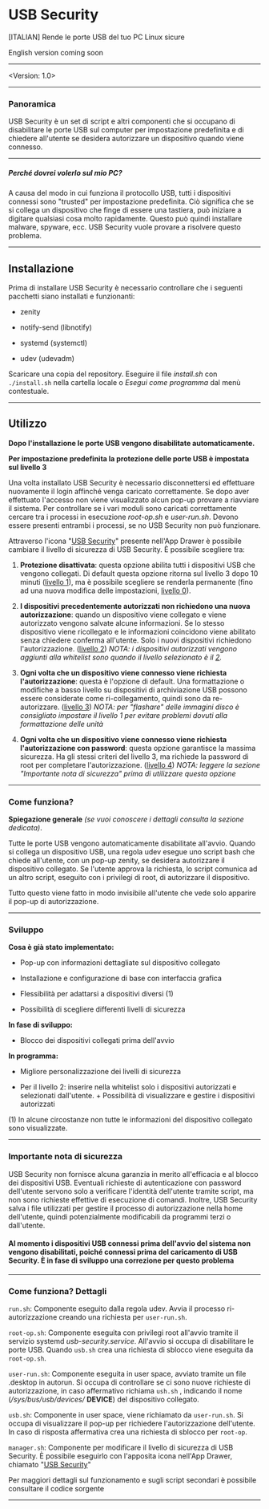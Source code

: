 # USB Security
[ITALIAN] Rende le porte USB del tuo PC Linux sicure

English version coming soon

---
<Version: 1.0>

---

### Panoramica

USB Security è un set di script e altri componenti che si occupano di disabilitare le porte USB sul computer per impostazione predefinita e di chiedere all'utente se desidera autorizzare un dispositivo quando viene connesso.

---

##### Perché dovrei volerlo sul mio PC?

A causa del modo in cui funziona il protocollo USB, tutti i dispositivi connessi sono "trusted" per impostazione predefinita. Ciò significa che se si collega un dispositivo che finge di essere una tastiera, può iniziare a digitare qualsiasi cosa molto rapidamente. Questo può quindi installare malware, spyware, ecc. USB Security vuole provare a risolvere questo problema.

---

## Installazione

Prima di installare USB Security è necessario controllare che i seguenti pacchetti siano installati e funzionanti:

- zenity

- notify-send (libnotify)

- systemd (systemctl)

- udev (udevadm)

Scaricare una copia del repository. Eseguire il file *install.sh* con `./install.sh` nella cartella locale o *Esegui come programma* dal menù contestuale.

---

## Utilizzo

**Dopo l'installazione le porte USB vengono disabilitate automaticamente.** 

**Per impostazione predefinita la protezione delle porte USB è impostata sul livello 3**

Una volta installato USB Security è necessario disconnettersi ed effettuare nuovamente il login affinché venga caricato correttamente.  Se dopo aver effettuato l'accesso non viene visualizzato alcun pop-up provare a riavviare il sistema. Per controllare se i vari moduli sono caricati correttamente cercare tra i processi in esecuzione *root-op.sh* e *user-run.sh*. Devono essere presenti entrambi i processi, se no USB Security non può funzionare.

Attraverso l'icona "<u>USB Security</u>" presente nell'App Drawer è possibile cambiare il livello di sicurezza di USB Security. È possibile scegliere tra:

1. **Protezione disattivata**: questa opzione abilita tutti i dispositivi USB che vengono collegati. Di default questa opzione ritorna sul livello 3 dopo 10 minuti (<u>livello 1</u>), ma è possibile scegliere se renderla permanente (fino ad una nuova modifica delle impostazioni, <u>livello 0</u>).

2. **I dispositivi precedentemente autorizzati non richiedono una nuova autorizzazione**: quando un dispositivo viene collegato e viene autorizzato vengono salvate alcune informazioni. Se lo stesso dispositivo viene ricollegato e le informazioni coincidono viene abilitato senza chiedere conferma all'utente. Solo i nuovi dispositivi richiedono l'autorizzazione. (<u>livello 2</u>) *NOTA: i dispositivi autorizzati vengono aggiunti alla whitelist sono quando il livello selezionato è il <u>2</u>.*

3. **Ogni volta che un dispositivo viene connesso viene richiesta l'autorizzazione**: questa è l'opzione di default. Una formattazione o modifiche a basso livello su dispositivi di archiviazione USB possono essere considerate come ri-collegamento, quindi sono da re-autorizzare. (<u>livello 3</u>) *NOTA: per "flashare" delle immagini disco è consigliato impostare il livello 1 per evitare problemi dovuti alla formattazione delle unità*

4. **Ogni volta che un dispositivo viene connesso viene richiesta l'autorizzazione con password**: questa opzione garantisce la massima sicurezza. Ha gli stessi criteri del livello 3, ma richiede la password di root per completare l'autorizzazione. (<u>livello 4</u>) *NOTA: leggere la sezione "Importante nota di sicurezza" prima di utilizzare questa opzione*

---

### Come funziona?

**Spiegazione generale** *(se vuoi conoscere i dettagli consulta la sezione dedicata)*.

Tutte le porte USB vengono automaticamente disabilitate all'avvio.
Quando si collega un dispositivo USB, una regola udev esegue uno script bash che chiede all'utente, con un pop-up zenity, se desidera autorizzare il dispositivo collegato. Se l'utente approva la richiesta, lo script comunica ad un altro script, eseguito con i privilegi di root, di autorizzare il dispositivo.

Tutto questo viene fatto in modo invisibile all'utente che vede solo apparire il pop-up di autorizzazione.

---

### Sviluppo

**Cosa è già stato implementato:**

- Pop-up con informazioni dettagliate sul dispositivo collegato

- Installazione e configurazione di base con interfaccia grafica

- Flessibilità per adattarsi a dispositivi diversi (1)

- Possibilità di scegliere differenti livelli di sicurezza

**In fase di sviluppo:**

- Blocco dei dispositivi collegati prima dell'avvio

**In programma:**

- Migliore personalizzazione dei livelli di sicurezza

- Per il livello 2: inserire nella whitelist solo i dispositivi autorizzati e selezionati dall'utente. + Possibilità di visualizzare e gestire i dispositivi autorizzati

(1) In alcune circostanze non tutte le informazioni del dispositivo collegato sono visualizzate.

---

### Importante nota di sicurezza

USB Security non fornisce alcuna garanzia in merito all'efficacia e al blocco dei dispositivi USB. Eventuali richieste di autenticazione con password dell'utente servono solo a verificare l'identità dell'utente tramite script, ma non sono richieste effettive di esecuzione di comandi. Inoltre, USB Security salva i file utilizzati per gestire il processo di autorizzazione nella home dell'utente, quindi potenzialmente modificabili da programmi terzi o dall'utente.

#### Al momento i dispositivi USB connessi prima dell'avvio del sistema non vengono disabilitati, poiché connessi prima del caricamento di USB Security. È in fase di sviluppo una correzione per questo problema

---

### Come funziona? Dettagli

`run.sh`: Componente eseguito dalla regola udev. Avvia il processo ri-autorizzazione creando una richiesta per `user-run.sh`.

`root-op.sh`: Componente eseguita con privilegi root all'avvio tramite il servizio systemd *usb-security.service*. All'avvio si occupa di disabilitare le porte USB. Quando `usb.sh` crea una richiesta di sblocco viene eseguita da `root-op.sh`.

`user-run.sh`: Componente eseguita in user space, avviato tramite un file .desktop in autorun. Si occupa di controllare se ci sono nuove richieste di autorizzazione, in caso affermativo richiama `ush.sh` , indicando il nome (*/sys/bus/usb/devices/* **DEVICE**) del dispositivo collegato.

`usb.sh`: Componente in user space, viene richiamato da `user-run.sh`. Si occupa di visualizzare il pop-up per richiedere l'autorizzazione dell'utente. In caso di risposta affermativa crea una richiesta di sblocco per `root-op`.

`manager.sh`: Componente per modificare il livello di sicurezza di USB Security. È possibile eseguirlo con l'apposita icona nell'App Drawer, chiamato "<u>USB Security</u>"



Per maggiori dettagli sul funzionamento e sugli script secondari è possibile consultare il codice sorgente

---

